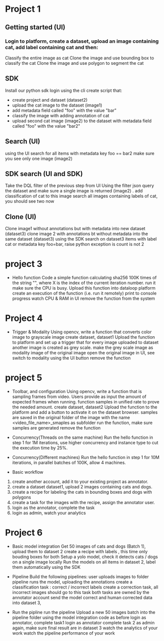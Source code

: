 Project 1
=========
## Getting started (UI) 
### Login to platform, create a dataset, upload an image containing cat, add label containing cat and then: 
 Classify the entire image as cat 
 Clone the image and use bounding box to classify the cat 
 Clone the image and use polygon to segment the cat 

## SDK 
 Install our python sdk 
 login using the cli 
 create script that: 
 - create project and dataset (dataset2) 
 - upload the cat image to the dataset (image1) 
 - add metadata field called "foo" with the value "bar" 
 - classify the image with adding annotation of cat
 - upload second cat image (image2) to the dataset with metadata field called "foo" with the value "bar2" 

## Search (UI) 
 using the UI search for all items with metadata key foo == bar2 
 make sure you see only one image (image2)

## SDK search (UI and SDK) 
 Take the DQL filter of the previous step from UI 
 Using the filter json query the dataset and make sure a single image is returned (image2) . 
 add classification of cat to this image 
 search all images containing labels of cat, you should see two now

## Clone (UI) 
 Clone image1 without annotations but with metadata into new dataset (dataset3) 
 clone image 2 with annotations bt without metadata into the same dataset (dataset3) 
 using the SDK search on dataset3 items with label cat or metadata key foo=bar, raise python exception is count is not 2

project 3
=========
* Hello function 
Code a simple function calculating sha256 100K times of the string "", where X is the index of the current iteration number. run it make sure the CPU is busy. Upload this function into dataloop platform create an execution of the function (i.e. run it remotely) print to console progress watch CPU & RAM in UI remove the function from the system

Project 4
=========
* Trigger & Modality 
Using opencv, write a function that converts color image to grayscale image create dataset, dataset1 Upload the function to platform and set up a trigger that for every image uploaded to dataset another image is created as grey scale. make the grey scale image as modality image of the original image open the original image in UI, see switch to modality using the UI button remove the function

project 5
=========
* Toolbar, and configuration 
Using opencv, write a function that is sampling frames from video. Users provide as input the amount of expected frames when running. function samples in unified rate to prove the needed amount. create dataset, dataset2 Upload the function to the platform and add a button to activate it on the dataset browser. samples are saved in the original folder of the image with the name <video_file_name>_smaples as subfolder run the function, make sure samples are generated remove the function

* Concurrency(Threads on the same machine) 
Run the hello function in step 1 for 1M iterations, use higher concurrency and instance type to cut the execution time by 25%.

* Concurrency(Different machines) 
Run the hello function in step 1 for 10M iterations, in parallel batches of 100K, allow 4 machines.

* Basic workflow 
1. create another account, add it to your existing project as annotator. 
2. create a dataset dataset1, upload 2 images containing cats and dogs. 
3. create a recipe for labeling the cats in bounding boxes and dogs with polygons 
4. create a task for the images with the recipe, assign the annotator user. 
5. login as the annotator, complete the task 
6. login as admin, watch your analytics 

Project 6
=========
* Basic model integration
Get 50 images of cats and dogs (Batch 1),  upload them to dataset 2
create a recipe with labels , this time only bouding boxes for both 
Setup a yolo model, check it detects cats / dogs on a single image locally 
Run the models on all items in dataset 2, label them automatically using the SDK 

* Pipeline
Build the following pipelines: 
user uploads images to folder 
pipeline runs the model, uploading the annotations 
create a classification task : correct / incorrect labels 
create a correction task, all incorrect images should go to this task 
both tasks are owned by the annotator account 
send the model correct and human corrected data into dataset 3, 

* Run the pipline
run the pipeline
Upload a new 50 images batch into the pipeline folder using the model integration code as before
login as annotator, complete task1 
login as annotator complete task 2
as admin again, make sure final result are in dataset 3
watch the analytics of your work 
watch the pipeline performance of your work

